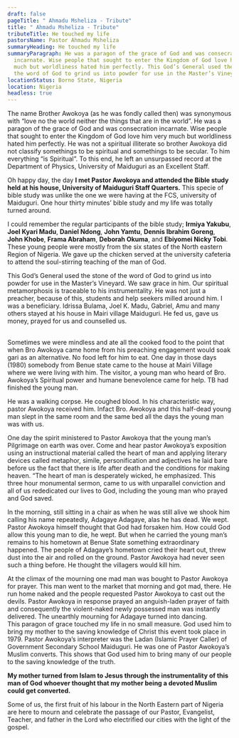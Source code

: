 ```yaml
---
draft: false
pageTitle: " Ahmadu Msheliza - Tribute"
title: " Ahmadu Msheliza - Tribute"
tributeTitle: He touched my life
pastorsName: Pastor Ahmadu Msheliza
summaryHeading: He touched my life
summaryParagraph: He was a paragon of the grace of God and was consecration
  incarnate. Wise people that sought to enter the Kingdom of God love him very
  much but worldliness hated him perfectly. This God’s General used the stone of
  the word of God to grind us into powder for use in the Master’s Vineyard.
locationStatus: Borno State, Nigeria
location: Nigeria
headless: true
---
```

The name Brother Awokoya (as he was fondly called then) was synonymous with “love no the world neither the things that are in the world”. He was a paragon of the grace of God and was consecration incarnate. Wise people that sought to enter the Kingdom of God love him very much but worldliness hated him perfectly.
He was not a spiritual illiterate so brother Awokoya did not classify somethings to be spiritual and somethings to be secular. To him everything “is Spiritual”. To this end, he left an unsurpassed record at the Department of Physics, University of Maiduguri as an Excellent Staff.


Oh happy day, the day **I met Pastor Awokoya and attended the Bible study held at his house, University of Maiduguri Staff Quarters.** This specie of bible study was unlike the one we were having at the FCS, university of Maiduguri. One hour thirty minutes’ bible study and my life was totally turned around.


I could remember the regular participants of the bible study; **Irmiya Yakubu**, **Joel Kyari Madu**, **Daniel Ndong**, **John Yamtu**, **Dennis Ibrahim Goreng**, **John Khobe**, **Frama Abraham**, **Deborah Okuma**, and **Ebiyomei Nicky Tobi**. These young people were mostly from the six states of the North eastern Region of Nigeria. We gave up the chicken served at the university cafeteria to attend the soul-stirring teaching of the man of God.


This God’s General used the stone of the word of God to grind us into powder for use in the Master’s Vineyard. We saw grace in him. Our spiritual metamorphosis is traceable to his instrumentality. He was not just a preacher, because of this, students and help seekers milled around him. I was a beneficiary. Idrissa Bulama, Joel K. Madu, Gabriel, Amu and many others stayed at his house in Mairi village Maiduguri. He fed us, gave us money, prayed for us and counselled us.

\
Sometimes we were mindless and ate all the cooked food to the point that when Bro Awokoya came home from his preaching engagement would soak gari as an alternative. No food left for him to eat.
One day in those days (1980) somebody from Benue state came to the house at Mairi Village where we were living with him. The visitor, a young man who heard of Bro. Awokoya’s Spiritual power and humane benevolence came for help. TB had finished the young man.


He was a walking corpse. He coughed blood. In his characteristic way, pastor Awokoya received him. Infact Bro. Awokoya and this half-dead young man slept in the same room and the same bed all the days the young man was with us.


One day the spirit ministered to Pastor Awokoya that the young man’s Pilgrimage on earth was over. Come and hear pastor Awokoya’s exposition using an instructional material called the heart of man and applying literary devices called metaphor, simile, personification and adjectives he laid bare before us the fact that there is life after death and the conditions for making heaven. “The heart of man is desperately wicked, he emphasized. This three hour monumental sermon, came to us with unparallel conviction and all of us rededicated our lives to God, including the young man who prayed and God saved.


In the morning, still sitting in a chair as when he was still alive we shook him calling his name repeatedly, Adagaye Adagaye, alas he has dead. We wept. Pastor Awokoya himself thought that God had forsaken him. How could God allow this young man to die, he wept. But when he carried the young man’s remains to his hometown at Benue State something extraordinary happened. The people of Adagaye’s hometown cried their heart out, threw dust into the air and rolled on the ground. Pastor Awokoya had never seen such a thing before. He thought the villagers would kill him.


At the climax of the mourning one mad man was bought to Pastor Awokoya for prayer. This man went to the market that morning and got mad, there. He run home naked and the people requested Pastor Awokoya to cast out the devils. Pastor Awokoya in response prayed an anguish-laden prayer of faith and consequently the violent-naked newly possessed man was instantly delivered. The unearthly mourning for Adagaye turned into dancing.\
This paragon of grace touched my life in no small measure. God used him to bring my mother to the saving knowledge of Christ this event took place in 1979. Pastor Awokoya’s interpreter was the Ladan (Islamic Prayer Caller) of Government Secondary School Maiduguri. He was one of Pastor Awokoya’s Muslim converts. This shows that God used him to bring many of our people to the saving knowledge of the truth.


**My mother turned from Islam to Jesus through the instrumentality of this man of God whoever thought that my mother being a devoted Muslim could get converted.**


Some of us, the first fruit of his labour in the North Eastern part of Nigeria are here to mourn and celebrate the passage of our Pastor, Evangelist, Teacher, and father in the Lord who electrified our cities with the light of the gospel.
